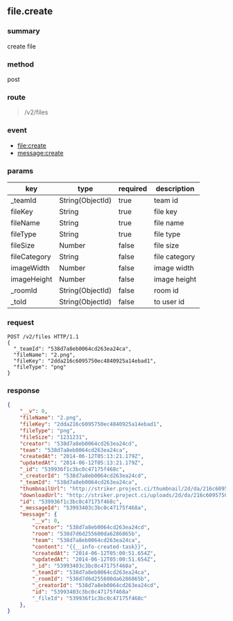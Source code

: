 ## file.create

### summary
create file

### method
post

### route
> /v2/files

### event
* [file:create](../event/file.create.html)
* [message:create](../event/message.create.html)

### params
<table>
  <thead>
    <tr>
      <th>key</th>
      <th>type</th>
      <th>required</th>
      <th>description</th>
    </tr>
  </thead>
  <tbody>
    <tr>
      <td>_teamId</td>
      <td>String(ObjectId)</td>
      <td>true</td>
      <td>team id</td>
    </tr>
    <tr>
      <td>fileKey</td>
      <td>String</td>
      <td>true</td>
      <td>file key</td>
    </tr>
    <tr>
      <td>fileName</td>
      <td>String</td>
      <td>true</td>
      <td>file name</td>
    </tr>
    <tr>
      <td>fileType</td>
      <td>String</td>
      <td>true</td>
      <td>file type</td>
    </tr>
    <tr>
      <td>fileSize</td>
      <td>Number</td>
      <td>false</td>
      <td>file size</td>
    </tr>
    <tr>
      <td>fileCategory</td>
      <td>String</td>
      <td>false</td>
      <td>file category</td>
    </tr>
    <tr>
      <td>imageWidth</td>
      <td>Number</td>
      <td>false</td>
      <td>image width</td>
    </tr>
    <tr>
      <td>imageHeight</td>
      <td>Number</td>
      <td>false</td>
      <td>image height</td>
    </tr>
    <tr>
      <td>_roomId</td>
      <td>String(ObjectId)</td>
      <td>false</td>
      <td>room id</td>
    </tr>
    <tr>
      <td>_toId</td>
      <td>String(ObjectId)</td>
      <td>false</td>
      <td>to user id</td>
    </tr>
  </tbody>
</table>

### request
```
POST /v2/files HTTP/1.1
{
  "_teamId": "538d7a8eb0064cd263ea24ca",
  "fileName": "2.png",
  "fileKey": "2dda216c6095750ec4840925a14ebad1",
  "fileType": "png"
}
```

### response
```json
{
    "__v": 0,
    "fileName": "2.png",
    "fileKey": "2dda216c6095750ec4840925a14ebad1",
    "fileType": "png",
    "fileSize": "1231231",
    "creator": "538d7a8eb0064cd263ea24cd",
    "team": "538d7a8eb0064cd263ea24ca",
    "createdAt": "2014-06-12T05:13:21.179Z",
    "updatedAt": "2014-06-12T05:13:21.179Z",
    "_id": "539936f1c3bc0c47175f468c",
    "_creatorId": "538d7a8eb0064cd263ea24cd",
    "_teamId": "538d7a8eb0064cd263ea24ca",
    "thumbnailUrl": "http://striker.project.ci/thumbnail/2d/da/216c6095750ec4840925a14ebad1.png/w/500/h/500",
    "downloadUrl": "http://striker.project.ci/uploads/2d/da/216c6095750ec4840925a14ebad1.png?download=2.png&e=1402553601&sign=8af4d8fc95330570180d923d9d7192a8a18c8faf:3P6vmsdrK4C81879fisQpYaoX9Y=",
    "id": "539936f1c3bc0c47175f468c",
    "_messageId": "53993403c3bc0c47175f468a",
    "message": {
        "__v": 0,
        "creator": "538d7a8eb0064cd263ea24cd",
        "room": "538d7d6d255600da6286865b",
        "team": "538d7a8eb0064cd263ea24ca",
        "content": "{{__info-created-task}}",
        "createdAt": "2014-06-12T05:00:51.654Z",
        "updatedAt": "2014-06-12T05:00:51.654Z",
        "_id": "53993403c3bc0c47175f468a",
        "_teamId": "538d7a8eb0064cd263ea24ca",
        "_roomId": "538d7d6d255600da6286865b",
        "_creatorId": "538d7a8eb0064cd263ea24cd",
        "id": "53993403c3bc0c47175f468a"
        "_fileId": "539936f1c3bc0c47175f468c"
    },
}
```
